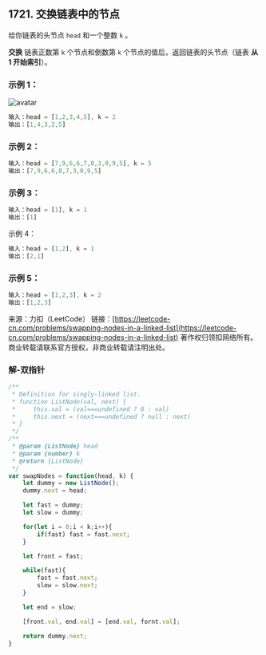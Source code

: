 ## 1721. 交换链表中的节点

给你链表的头节点 `head` 和一个整数 `k` 。

**交换** 链表正数第 `k` 个节点和倒数第 `k` 个节点的值后，返回链表的头节点（链表 **从 1 开始索引**）。

### 示例 1：
![avatar](https://assets.leetcode-cn.com/aliyun-lc-upload/uploads/2021/01/10/linked1.jpg)
```js
输入：head = [1,2,3,4,5], k = 2
输出：[1,4,3,2,5]
```

### 示例 2：
```js
输入：head = [7,9,6,6,7,8,3,0,9,5], k = 5
输出：[7,9,6,6,8,7,3,0,9,5]
```

### 示例 3：
```js
输入：head = [1], k = 1
输出：[1]
```

示例 4：
```js
输入：head = [1,2], k = 1
输出：[2,1]
```

### 示例 5：
```js
输入：head = [1,2,3], k = 2
输出：[1,2,3]
```

来源：力扣（LeetCode）
链接：[https://leetcode-cn.com/problems/swapping-nodes-in-a-linked-list](https://leetcode-cn.com/problems/swapping-nodes-in-a-linked-list)
著作权归领扣网络所有。商业转载请联系官方授权，非商业转载请注明出处。

### 解-双指针
```js
/**
 * Definition for singly-linked list.
 * function ListNode(val, next) {
 *     this.val = (val===undefined ? 0 : val)
 *     this.next = (next===undefined ? null : next)
 * }
 */
/**
 * @param {ListNode} head
 * @param {number} k
 * @return {ListNode}
 */
var swapNodes = function(head, k) {
	let dummy = new ListNode();
	dummy.next = head;

	let fast = dummy;
	let slow = dummy;

	for(let i = 0;i < k;i++){
		if(fast) fast = fast.next;
	}

	let front = fast;

	while(fast){
		fast = fast.next;
		slow = slow.next;
	}

	let end = slow;

	[front.val, end.val] = [end.val, fornt.val];

	return dummy.next;
}
```